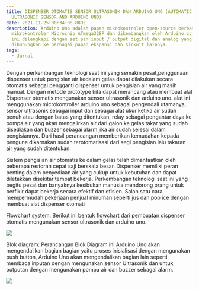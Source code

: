 ```yaml
---
title: DISPENSER OTOMATIS SENSOR ULTRASONIK DAN ARDUINO UNO (AUTOMATIC DISPENSER
  ULTRASONIC SENSOR AND ARDUINO UNO)
date: 2021-11-25T00:34:08.889Z
description: Arduino Uno adalah papan mikrokontroler open-source berbasis
  mikrokontroler Microchip ATmega328P dan dikembangkan oleh Arduino.cc. Papan
  ini dilengkapi dengan set pin input / output digital dan analog yang dapat
  dihubungkan ke berbagai papan ekspansi dan sirkuit lainnya.
tags:
  - Jurnal
---
```

Dengan perkembangan teknologi saat ini yang semakin pesat,penggunaan dispenser untuk pengisian air kedalam gelas dapat dilakukan secara otomatis sebagai pengganti dispenser untuk pengisian air yang masih manual. Dengan   metode   prototype   kita   dapat   merancang   atau   membuat   alat   Dispenser   otomatis mengunakan sensor ultrasonik dan arduino uno. alat ini menggunakan microkontroller arduino uno sebagai pengendali  utamanya,  sensor  ultrasonik  sebagai  input  dan sebagai  alat  ukur  ketika  air  sudah  penuh  atau dengan batas yang ditentukan, relay sebagai pengantar daya ke pompa air yang akan mengalirkan air dari galon  ke  gelas  takar  yang  sudah  disediakan  dan  buzzer  sebagai alarm jika air sudah  selesai dalam pengisiannya. Dari hasil  perancangan  memberikan  kemudahan kepada penguna dikarnakan sudah terotomatisasi dari segi pengisian lalu takaran air yang sudah ditentukan. 


Sistem  pengisian  air  otomatis  ke dalam   gelas   telah   dimanfaatkan   oleh beberapa   restoran   cepat   saji   berskala besar. Dispenser memiliki peran penting dalam penyediaan air yang cukup untuk kebutuhan dan dapat diletakkan disekitar tempat bekerja.    Perkembangan teknologi saat ini yang begitu pesat dan banyaknya kesibukan manusia mendorong  orang  untuk  berfikir  dapat bekerja secara efektif dan  efisien. Salah satu    cara    mempermudah    pekerjaan penjual minuman seperti jus dan pop ice dengan membuat alat dispenser otomati

Flowchart system:
Berikut  ini  bentuk  flowchart dari pembuatan dispenser otomatis mengunakan  sensor  ultrasonik  dan arduino uno. 

![](https://i.pinimg.com/originals/0a/37/e5/0a37e590fe12fba47e6db79c7dca5011.jpg)

 
Blok diagram:
Perancangan    Blok    Diagram    ini  Arduino    Uno akan    mengendalikan bagian  bagian  yaitu  proses inisialisasi dengan mengunakan push button, Arduino Uno akan mengendalikan bagian lain seperti membaca inputan dengan mengunakan sensor Ultrasonik dan untuk outputan dengan mengunakan pompa air dan buzzer sebagai alarm.

![](https://i.pinimg.com/originals/5d/fe/a5/5dfea548ce49f8b187054f1dab7b6b1b.jpg)
